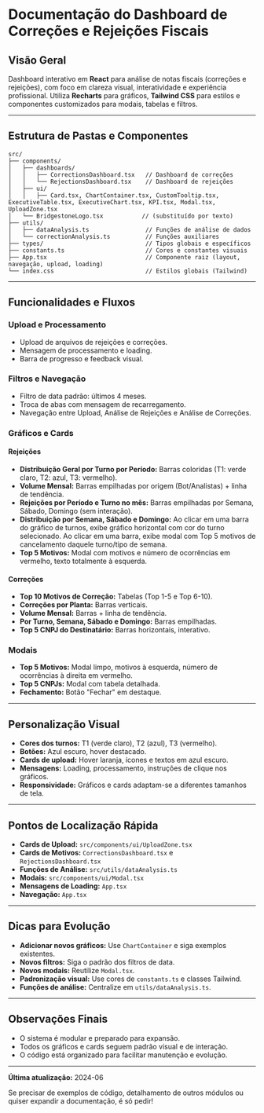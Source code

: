 # Documentação do Dashboard de Correções e Rejeições Fiscais

## Visão Geral

Dashboard interativo em **React** para análise de notas fiscais (correções e rejeições), com foco em clareza visual, interatividade e experiência profissional. Utiliza **Recharts** para gráficos, **Tailwind CSS** para estilos e componentes customizados para modais, tabelas e filtros.

---

## Estrutura de Pastas e Componentes

```
src/
├── components/
│   ├── dashboards/
│   │   ├── CorrectionsDashboard.tsx   // Dashboard de correções
│   │   └── RejectionsDashboard.tsx    // Dashboard de rejeições
│   ├── ui/
│   │   ├── Card.tsx, ChartContainer.tsx, CustomTooltip.tsx, ExecutiveTable.tsx, ExecutiveChart.tsx, KPI.tsx, Modal.tsx, UploadZone.tsx
│   └── BridgestoneLogo.tsx           // (substituído por texto)
├── utils/
│   ├── dataAnalysis.ts                // Funções de análise de dados
│   └── correctionAnalysis.ts          // Funções auxiliares
├── types/                             // Tipos globais e específicos
├── constants.ts                       // Cores e constantes visuais
├── App.tsx                            // Componente raiz (layout, navegação, upload, loading)
└── index.css                          // Estilos globais (Tailwind)
```

---

## Funcionalidades e Fluxos

### Upload e Processamento
- Upload de arquivos de rejeições e correções.
- Mensagem de processamento e loading.
- Barra de progresso e feedback visual.

### Filtros e Navegação
- Filtro de data padrão: últimos 4 meses.
- Troca de abas com mensagem de recarregamento.
- Navegação entre Upload, Análise de Rejeições e Análise de Correções.

### Gráficos e Cards

#### Rejeições
- **Distribuição Geral por Turno por Período:** Barras coloridas (T1: verde claro, T2: azul, T3: vermelho).
- **Volume Mensal:** Barras empilhadas por origem (Bot/Analistas) + linha de tendência.
- **Rejeições por Período e Turno no mês:** Barras empilhadas por Semana, Sábado, Domingo (sem interação).
- **Distribuição por Semana, Sábado e Domingo:** Ao clicar em uma barra do gráfico de turnos, exibe gráfico horizontal com cor do turno selecionado. Ao clicar em uma barra, exibe modal com Top 5 motivos de cancelamento daquele turno/tipo de semana.
- **Top 5 Motivos:** Modal com motivos e número de ocorrências em vermelho, texto totalmente à esquerda.

#### Correções
- **Top 10 Motivos de Correção:** Tabelas (Top 1-5 e Top 6-10).
- **Correções por Planta:** Barras verticais.
- **Volume Mensal:** Barras + linha de tendência.
- **Por Turno, Semana, Sábado e Domingo:** Barras empilhadas.
- **Top 5 CNPJ do Destinatário:** Barras horizontais, interativo.

### Modais
- **Top 5 Motivos:** Modal limpo, motivos à esquerda, número de ocorrências à direita em vermelho.
- **Top 5 CNPJs:** Modal com tabela detalhada.
- **Fechamento:** Botão "Fechar" em destaque.

---

## Personalização Visual

- **Cores dos turnos:** T1 (verde claro), T2 (azul), T3 (vermelho).
- **Botões:** Azul escuro, hover destacado.
- **Cards de upload:** Hover laranja, ícones e textos em azul escuro.
- **Mensagens:** Loading, processamento, instruções de clique nos gráficos.
- **Responsividade:** Gráficos e cards adaptam-se a diferentes tamanhos de tela.

---

## Pontos de Localização Rápida

- **Cards de Upload:** `src/components/ui/UploadZone.tsx`
- **Cards de Motivos:** `CorrectionsDashboard.tsx` e `RejectionsDashboard.tsx`
- **Funções de Análise:** `src/utils/dataAnalysis.ts`
- **Modais:** `src/components/ui/Modal.tsx`
- **Mensagens de Loading:** `App.tsx`
- **Navegação:** `App.tsx`

---

## Dicas para Evolução

- **Adicionar novos gráficos:** Use `ChartContainer` e siga exemplos existentes.
- **Novos filtros:** Siga o padrão dos filtros de data.
- **Novos modais:** Reutilize `Modal.tsx`.
- **Padronização visual:** Use cores de `constants.ts` e classes Tailwind.
- **Funções de análise:** Centralize em `utils/dataAnalysis.ts`.

---

## Observações Finais

- O sistema é modular e preparado para expansão.
- Todos os gráficos e cards seguem padrão visual e de interação.
- O código está organizado para facilitar manutenção e evolução.

---

**Última atualização:** 2024-06

Se precisar de exemplos de código, detalhamento de outros módulos ou quiser expandir a documentação, é só pedir! 